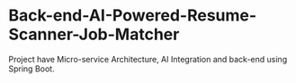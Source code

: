 # Back-end-AI-Powered-Resume-Scanner-Job-Matcher
Project have Micro-service Architecture, AI Integration and back-end using Spring Boot.
